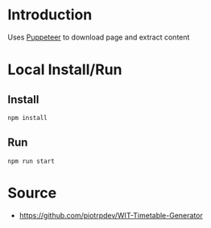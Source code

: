 # Introduction
Uses [Puppeteer](https://pptr.dev/) to download page and extract content

# Local Install/Run 
## Install 
```
npm install 
```

## Run
```
npm run start
```

# Source
* https://github.com/piotrpdev/WIT-Timetable-Generator

